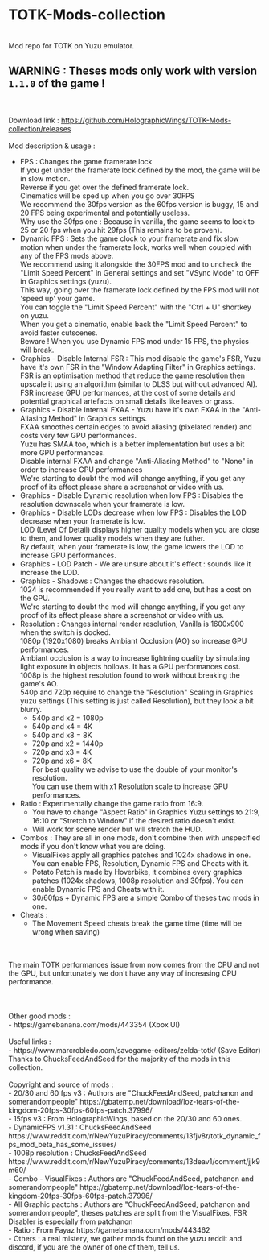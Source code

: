 # TOTK-Mods-collection
</br>Mod repo for TOTK on Yuzu emulator.
</br><h2><b>WARNING : Theses mods only work with version `1.1.0` of the game !</b></h2>
</br>
</br>Download link : https://github.com/HolographicWings/TOTK-Mods-collection/releases
</br>
</br>Mod description & usage :
- FPS : Changes the game framerate lock
	</br>If you get under the framerate lock defined by the mod, the game will be in slow motion.
	</br>Reverse if you get over the defined framerate lock.
	</br>Cinematics will be sped up when you go over 30FPS
	</br>We recommend the 30fps version as the 60fps version is buggy, 15 and 20 FPS being experimental and potentially useless.
	</br>Why use the 30fps one : Because in vanilla, the game seems to lock to 25 or 20 fps when you hit 29fps (This remains to be proven).
- Dynamic FPS : Sets the game clock to your framerate and fix slow motion when under the framerate lock, works well when coupled with any of the FPS mods above.
	</br>We recommend using it alongside the 30FPS mod and to uncheck the "Limit Speed Percent" in General settings and set "VSync Mode" to OFF in Graphics settings (yuzu).
	</br>This way, going over the framerate lock defined by the FPS mod will not 'speed up' your game.
	</br>You can toggle the "Limit Speed Percent" with the "Ctrl + U" shortkey on yuzu.
	</br>When you get a cinematic, enable back the "Limit Speed Percent" to avoid faster cutscenes.
	</br>Beware ! When you use Dynamic FPS mod under 15 FPS, the physics will break.
- Graphics - Disable Internal FSR : This mod disable the game's FSR, Yuzu have it's own FSR in the "Window Adapting Filter" in Graphics settings.
	</br>FSR is an optimisation method that reduce the game resolution then upscale it using an algorithm (similar to DLSS but without advanced AI).
	</br>FSR increase GPU performances, at the cost of some details and potential graphical artefacts on small details like leaves or grass.
- Graphics - Disable Internal FXAA - Yuzu have it's own FXAA in the "Anti-Aliasing Method" in Graphics settings.
	</br>FXAA smoothes certain edges to avoid aliasing (pixelated render) and costs very few GPU performances.
	</br>Yuzu has SMAA too, which is a better implementation but uses a bit more GPU performances.
	</br>Disable internal FXAA and change "Anti-Aliasing Method" to "None" in order to increase GPU performances
	</br>We're starting to doubt the mod will change anything, if you get any proof of its effect please share a screenshot or video with us.
- Graphics - Disable Dynamic resolution when low FPS : Disables the resolution downscale when your framerate is low.
- Graphics - Disable LODs decrease when low FPS : Disables the LOD decrease when your framerate is low.
	</br>LOD (Level Of Detail) displays higher quality models when you are close to them, and lower quality models when they are futher.
	</br>By default, when your framerate is low, the game lowers the LOD to increase GPU performances.
- Graphics - LOD Patch - We are unsure about it's effect : sounds like it increase the LOD.
- Graphics - Shadows : Changes the shadows resolution.
	</br>1024 is recommended if you really want to add one, but has a cost on the GPU.
	</br>We're starting to doubt the mod will change anything, if you get any proof of its effect please share a screenshot or video with us.
- Resolution : Changes internal render resolution, Vanilla is 1600x900 when the switch is docked.
	</br>1080p (1920x1080) breaks Ambiant Occlusion (AO) so increase GPU performances.
	</br>Ambiant occlusion is a way to increase lightning quality by simulating light exposure in objects hollows. It has a GPU performances cost.
	</br>1008p is the highest resolution found to work without breaking the game's AO.
	</br>540p and 720p require to change the "Resolution" Scaling in Graphics yuzu settings (This setting is just called Resolution), but they look a bit blurry.
	- 540p and x2 = 1080p
	- 540p and x4 = 4K
	- 540p and x8 = 8K
	- 720p and x2 = 1440p
	- 720p and x3 = 4K
	- 720p and x6 = 8K
	</br>For best quality we advise to use the double of your monitor's resolution.
	</br>You can use them with x1 Resolution scale to increase GPU performances.
- Ratio : Experimentally change the game ratio from 16:9.
	- You have to change "Aspect Ratio" in Graphics Yuzu settings to 21:9, 16:10 or "Stretch to Window" if the desired ratio doesn't exist.
	- Will work for scene render but will stretch the HUD.
- Combos : They are all in one mods, don't combine then with unspecified mods if you don't know what you are doing.
	- VisualFixes apply all graphics patches and 1024x shadows in one. You can enable FPS, Resolution, Dynamic FPS and Cheats with it.
	- Potato Patch is made by Hoverbike, it combines every graphics patches (1024x shadows, 1008p resolution and 30fps). You can enable Dynamic FPS and Cheats with it.
	- 30/60fps + Dynamic FPS are a simple Combo of theses two mods in one.
- Cheats :
	- The Movement Speed cheats break the game time (time will be wrong when saving)
</br>
</br>The main TOTK performances issue from now comes from the CPU and not the GPU, but unfortunately we don't have any way of increasing CPU performance.
</br>
</br>
</br>
</br>Other good mods :
</br>- https://gamebanana.com/mods/443354 (Xbox UI)
</br>
</br>Useful links :
</br>- https://www.marcrobledo.com/savegame-editors/zelda-totk/ (Save Editor)
</br>Thanks to ChucksFeedAndSeed for the majority of the mods in this collection.
</br>
</br>Copyright and source of mods :
</br>- 20/30 and 60 fps v3 : Authors are "ChuckFeedAndSeed, patchanon and somerandompeople" https://gbatemp.net/download/loz-tears-of-the-kingdom-20fps-30fps-60fps-patch.37996/
</br>- 15fps v3 : From HolographicWings, based on the 20/30 and 60 ones.
</br>- DynamicFPS v1.31 : ChucksFeedAndSeed https://www.reddit.com/r/NewYuzuPiracy/comments/13fjv8r/totk_dynamic_fps_mod_beta_has_some_issues/
</br>- 1008p resolution : ChucksFeedAndSeed https://www.reddit.com/r/NewYuzuPiracy/comments/13deav1/comment/jjk9m60/
</br>- Combo - VisualFixes : Authors are "ChuckFeedAndSeed, patchanon and somerandompeople" https://gbatemp.net/download/loz-tears-of-the-kingdom-20fps-30fps-60fps-patch.37996/
</br>- All Graphic pactchs : Authors are "ChuckFeedAndSeed, patchanon and somerandompeople", theses patches are split from the VisualFixes, FSR Disabler is especially from patchanon
</br>- Ratio : From Fayaz https://gamebanana.com/mods/443462
</br>- Others : a real mistery, we gather mods found on the yuzu reddit and discord, if you are the owner of one of them, tell us.
